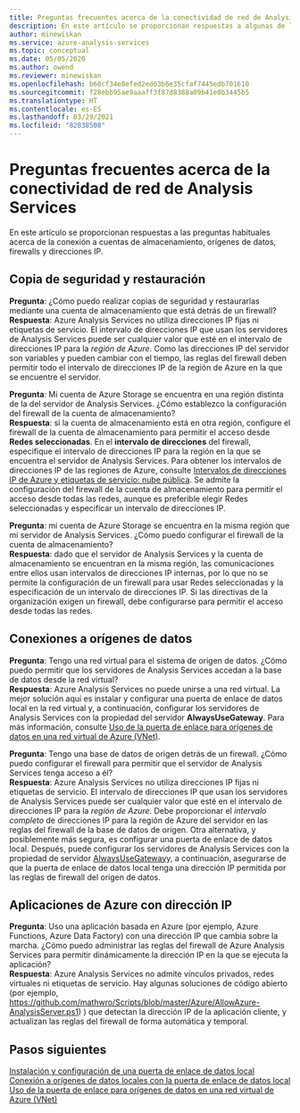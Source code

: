 ```yaml
---
title: Preguntas frecuentes acerca de la conectividad de red de Analysis Services | Microsoft Docs
description: En este artículo se proporcionan respuestas a algunas de las preguntas más habituales acerca de la conectividad de red de Analysis Services.
author: minewiskan
ms.service: azure-analysis-services
ms.topic: conceptual
ms.date: 05/05/2020
ms.author: owend
ms.reviewer: minewiskan
ms.openlocfilehash: b60cf34e8efed2ed63b6e35cfaf7445edb701610
ms.sourcegitcommit: f28ebb95ae9aaaff3f87d8388a09b41e0b3445b5
ms.translationtype: HT
ms.contentlocale: es-ES
ms.lasthandoff: 03/29/2021
ms.locfileid: "82838508"
---
```

# <a name="frequently-asked-questions-about-analysis-services-network-connectivity"></a>Preguntas frecuentes acerca de la conectividad de red de Analysis Services

En este artículo se proporcionan respuestas a las preguntas habituales acerca de la conexión a cuentas de almacenamiento, orígenes de datos, firewalls y direcciones IP.

## <a name="backup-and-restore"></a>Copia de seguridad y restauración

**Pregunta**: ¿Cómo puedo realizar copias de seguridad y restaurarlas mediante una cuenta de almacenamiento que está detrás de un firewall?   
**Respuesta**: Azure Analysis Services no utiliza direcciones IP fijas ni etiquetas de servicio. El intervalo de direcciones IP que usan los servidores de Analysis Services puede ser cualquier valor que esté en el intervalo de direcciones IP para la *región de Azure*. Como las direcciones IP del servidor son variables y pueden cambiar con el tiempo, las reglas del firewall deben permitir todo el intervalo de direcciones IP de la región de Azure en la que se encuentre el servidor.

**Pregunta**: Mi cuenta de Azure Storage se encuentra en una región distinta de la del servidor de Analysis Services. ¿Cómo establezco la configuración del firewall de la cuenta de almacenamiento?   
**Respuesta**: si la cuenta de almacenamiento está en otra región, configure el firewall de la cuenta de almacenamiento para permitir el acceso desde **Redes seleccionadas**. En el **intervalo de direcciones** del firewall, especifique el intervalo de direcciones IP para la región en la que se encuentra el servidor de Analysis Services. Para obtener los intervalos de direcciones IP de las regiones de Azure, consulte [Intervalos de direcciones IP de Azure y etiquetas de servicio: nube pública](https://www.microsoft.com/download/details.aspx?id=56519). Se admite la configuración del firewall de la cuenta de almacenamiento para permitir el acceso desde todas las redes, aunque es preferible elegir Redes seleccionadas y especificar un intervalo de direcciones IP. 

**Pregunta**: mi cuenta de Azure Storage se encuentra en la misma región que mi servidor de Analysis Services. ¿Cómo puedo configurar el firewall de la cuenta de almacenamiento?   
**Respuesta**: dado que el servidor de Analysis Services y la cuenta de almacenamiento se encuentran en la misma región, las comunicaciones entre ellos usan intervalos de direcciones IP internas, por lo que no se permite la configuración de un firewall para usar Redes seleccionadas y la especificación de un intervalo de direcciones IP. Si las directivas de la organización exigen un firewall, debe configurarse para permitir el acceso desde todas las redes.


## <a name="data-source-connections"></a>Conexiones a orígenes de datos

**Pregunta**: Tengo una red virtual para el sistema de origen de datos. ¿Cómo puedo permitir que los servidores de Analysis Services accedan a la base de datos desde la red virtual?   
**Respuesta**: Azure Analysis Services no puede unirse a una red virtual. La mejor solución aquí es instalar y configurar una puerta de enlace de datos local en la red virtual y, a continuación, configurar los servidores de Analysis Services con la propiedad del servidor **AlwaysUseGateway**. Para más información, consulte [Uso de la puerta de enlace para orígenes de datos en una red virtual de Azure (VNet)](analysis-services-vnet-gateway.md).

**Pregunta**: Tengo una base de datos de origen detrás de un firewall. ¿Cómo puedo configurar el firewall para permitir que el servidor de Analysis Services tenga acceso a él?   
**Respuesta**: Azure Analysis Services no utiliza direcciones IP fijas ni etiquetas de servicio. El intervalo de direcciones IP que usan los servidores de Analysis Services puede ser cualquier valor que esté en el intervalo de direcciones IP para la *región de Azure*. Debe proporcionar el *intervalo completo* de direcciones IP para la región de Azure del servidor en las reglas del firewall de la base de datos de origen. Otra alternativa, y posiblemente más segura, es configurar una puerta de enlace de datos local. Después, puede configurar los servidores de Analysis Services con la propiedad de servidor [AlwaysUseGateway](analysis-services-vnet-gateway.md#configure-alwaysusegateway-property)y, a continuación, asegurarse de que la puerta de enlace de datos local tenga una dirección IP permitida por las reglas de firewall del origen de datos.

## <a name="azure-apps-with-ip-address"></a>Aplicaciones de Azure con dirección IP

**Pregunta**: Uso una aplicación basada en Azure (por ejemplo, Azure Functions, Azure Data Factory) con una dirección IP que cambia sobre la marcha. ¿Cómo puedo administrar las reglas del firewall de Azure Analysis Services para permitir dinámicamente la dirección IP en la que se ejecuta la aplicación?   
**Respuesta**: Azure Analysis Services no admite vínculos privados, redes virtuales ni etiquetas de servicio. Hay algunas soluciones de código abierto (por ejemplo, https://github.com/mathwro/Scripts/blob/master/Azure/AllowAzure-AnalysisServer.ps1) ) que detectan la dirección IP de la aplicación cliente, y actualizan las reglas del firewall de forma automática y temporal.


## <a name="next-steps"></a>Pasos siguientes

[Instalación y configuración de una puerta de enlace de datos local](analysis-services-gateway-install.md)   
[Conexión a orígenes de datos locales con la puerta de enlace de datos local](analysis-services-gateway.md)   
[Uso de la puerta de enlace para orígenes de datos en una red virtual de Azure (VNet)](analysis-services-vnet-gateway.md)
